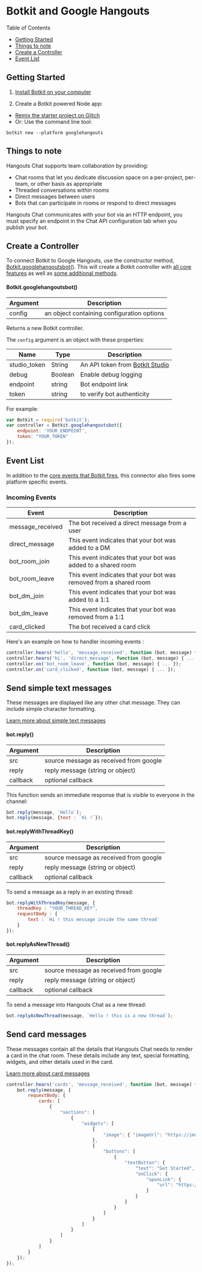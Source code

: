 # Botkit and Google Hangouts

Table of Contents

* [Getting Started](#getting-started)
* [Things to note](#things-to-note)
* [Create a Controller](#create-a-controller)
* [Event List](#event-list)

## Getting Started

1. [Install Botkit on your computer](/getstarted.html)

2. Create a Botkit powered Node app:

  * [Remix the starter project on Glitch](https://glitch.com/~botkit-hangouts)
  * Or: Use the command line tool:

  ```
  botkit new --platform googlehangouts
  ```

## Things to note

Hangouts Chat supports team collaboration by providing:

- Chat rooms that let you dedicate discussion space on a per-project, per-team, or other basis as appropriate
- Threaded conversations within rooms
- Direct messages between users
- Bots that can participate in rooms or respond to direct messages

Hangouts Chat communicates with your bot via an HTTP endpoint, you must specify an endpoint in the Chat API configuration tab when you publish your bot.
                                                               

## Create a Controller

To connect Botkit to Google Hangouts, use the constructor method, [Botkit.googlehangoutsbot()](#googlehangoutsbot).
This will create a Botkit controller with [all core features](core.md#botkit-controller-object) as well as [some additional methods](#additional-controller-methods).

#### Botkit.googlehangoutsbot()
| Argument | Description
|--- |---
| config | an object containing configuration options

Returns a new Botkit controller.

The `config` argument is an object with these properties:

| Name | Type | Description
|--- |--- |---
| studio_token | String | An API token from [Botkit Studio](#readme-studio.md)
| debug | Boolean | Enable debug logging
| endpoint | string | Bot endpoint link
| token| string | to verify bot authenticity


For example:

```javascript
var Botkit = require('botkit');
var controller = Botkit.googlehangoutsbot({
    endpoint: 'YOUR_ENDPOINT',
    token: "YOUR_TOKEN"
});
```


## Event List

In addition to the [core events that Botkit fires](core.md#receiving-messages-and-events), this connector also fires some platform specific events.

### Incoming Events

| Event | Description
|--- |---
| message_received | The bot received a direct message from a user
| direct_message | This event indicates that your bot was added to a DM
| bot_room_join | This event indicates that your bot was added to a shared room
| bot_room_leave | This event indicates that your bot was removed from a shared room
| bot_dm_join | This event indicates that your bot was added to a 1:1
| bot_dm_leave | This event indicates that your bot was removed from a 1:1
| card_clicked | The bot received a card click
 
Here's an example on how to handler incoming events :
 
```javascript
controller.hears('hello', 'message_received', function (bot, message) { ... });
controller.hears('hi', 'direct_message', function (bot, message) { ... });
controller.on('bot_room_leave', function (bot, message) { ... });
controller.on('card_clicked', function (bot, message) { ... });
```
## Send simple text messages

These messages are displayed like any other chat message. They can include simple character formatting.

[Learn more about simple text messages](https://developers.google.com/hangouts/chat/reference/message-formats/basic)

#### bot.reply()

| Argument | Description
|---  |---
| src | source message as received from google
| reply | reply message (string or object)
| callback | optional callback

This function sends an immediate response that is visible to everyone in the channel:

```javascript
bot.reply(message, `Hello`);
bot.reply(message, {text : `Hi !`});
````

#### bot.replyWithThreadKey()

| Argument | Description
|---  |---
| src | source message as received from google
| reply | reply message (string or object)
| callback | optional callback

To send a message as a reply in an existing thread:

```javascript
bot.replyWithThreadKey(message, {
    threadKey : "YOUR_THREAD_KEY",
    requestBody : {
        text : `Hi ! this message inside the same thread`
    }
});
````

#### bot.replyAsNewThread()

| Argument | Description
|---  |---
| src | source message as received from google
| reply | reply message (string or object)
| callback | optional callback

To send a message into Hangouts Chat as a new thread:

```javascript
bot.replyAsNewThread(message, `Hello ! this is a new thread`);
````

## Send card messages

These messages contain all the details that Hangouts Chat needs to render a card in the chat room. These details include any text, special formatting, widgets, and other details used in the card.

[Learn more about card messages](https://developers.google.com/hangouts/chat/reference/message-formats/cards)


```javascript
controller.hears('cards', 'message_received', function (bot, message) {
    bot.reply(message, {
        requestBody: {
            cards: [
                {
                    "sections": [
                        {
                            "widgets": [
                                {
                                    "image": { "imageUrl": "https://image.slidesharecdn.com/botkitsignal-160526164159/95/build-a-bot-with-botkit-1-638.jpg?cb=1464280993" }
                                },
                                {
                                    "buttons": [
                                        {
                                            "textButton": {
                                                "text": "Get Started",
                                                "onClick": {
                                                    "openLink": {
                                                        "url": "https://botkit.ai/docs/"
                                                    }
                                                }
                                            }
                                        }
                                    ]
                                }
                            ]
                        }
                    ]
                }
            ]
        }
    });
});
```

